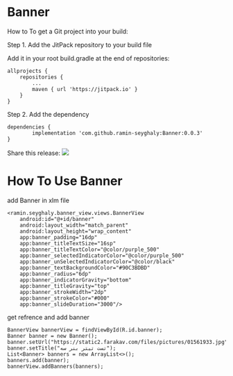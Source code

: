 # Banner
How to
To get a Git project into your build:

Step 1. Add the JitPack repository to your build file

Add it in your root build.gradle at the end of repositories:

	allprojects {
		repositories {
			...
			maven { url 'https://jitpack.io' }
		}
	}
Step 2. Add the dependency

	dependencies {
	        implementation 'com.github.ramin-seyghaly:Banner:0.0.3'
	}
Share this release:
[![](https://jitpack.io/v/ramin-seyghaly/Banner.svg)](https://jitpack.io/#ramin-seyghaly/Banner)

# How To Use Banner    
add Banner in xlm file

    <ramin.seyghaly.banner_view.views.BannerView
        android:id="@+id/banner"
        android:layout_width="match_parent"
        android:layout_height="wrap_content"
        app:banner_padding="16dp"
        app:banner_titleTextSize="16sp"
        app:banner_titleTextColor="@color/purple_500"
        app:banner_selectedIndicatorColor="@color/purple_500"
        app:banner_unSelectedIndicatorColor="@color/black"
        app:banner_textBackgroundColor="#90C3BDBD"
        app:banner_radius="6dp"
        app:banner_indicatorGravity="bottom"
        app:banner_titleGravity="top"
        app:banner_strokeWidth="2dp"
        app:banner_strokeColor="#000"
        app:banner_slideDuration="3000"/>
	
get refrence and add banner

    BannerView bannerView = findViewById(R.id.banner);
    Banner banner = new Banner();
    banner.setUrl("https://static2.farakav.com/files/pictures/01561933.jpg");
    banner.setTitle("تست تیتر بنر سه");
    List<Banner> banners = new ArrayList<>();
    banners.add(banner);
    bannerView.addBanners(banners);
